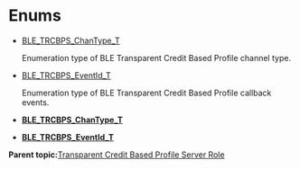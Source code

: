 # Enums

-   [BLE\_TRCBPS\_ChanType\_T](GUID-07CD282B-B2AC-4DFC-8CDC-290CD58C1008.md)

    Enumeration type of BLE Transparent Credit Based Profile channel type.

-   [BLE\_TRCBPS\_EventId\_T](GUID-8D1B61EE-DB0E-4273-8BAB-2F8FD4658F8B.md)

    Enumeration type of BLE Transparent Credit Based Profile callback events.


-   **[BLE\_TRCBPS\_ChanType\_T](GUID-07CD282B-B2AC-4DFC-8CDC-290CD58C1008.md)**  

-   **[BLE\_TRCBPS\_EventId\_T](GUID-8D1B61EE-DB0E-4273-8BAB-2F8FD4658F8B.md)**  


**Parent topic:**[Transparent Credit Based Profile Server Role](GUID-AD5EEF87-16A7-4E5C-95AB-2B616C0EC809.md)

